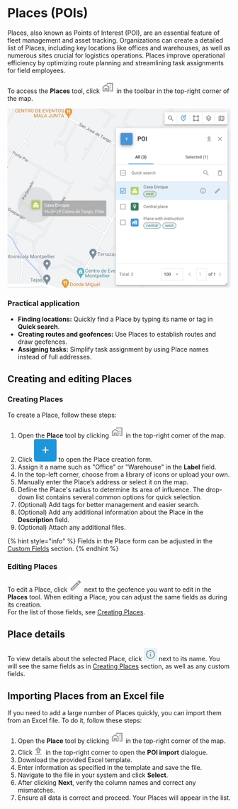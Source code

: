 # Places (POIs)

Places, also known as Points of Interest (POI), are an essential feature of fleet management and asset tracking. Organizations can create a detailed list of Places, including key locations like offices and warehouses, as well as numerous sites crucial for logistics operations. Places improve operational efficiency by optimizing route planning and streamlining task assignments for field employees.

To access the **Places** tool, click <img src="../../../user-guide/gps-tracking/map-tools/attachments/image-20250425-112111.png" alt="Places button" data-size="line"> in the toolbar in the top-right corner of the map.

![Places tool](../../../user-guide/gps-tracking/map-tools/attachments/image-20240807-005501.png)

### Practical application

* **Finding locations:** Quickly find a Place by typing its name or tag in **Quick search**.
* **Creating routes and geofences:** Use Places to establish routes and draw geofences.
* **Assigning tasks:** Simplify task assignment by using Place names instead of full addresses.

## Creating and editing Places

### Creating Places

To create a Place, follow these steps:

1. Open the **Place** tool by clicking <img src="../../../user-guide/gps-tracking/map-tools/attachments/image-20250425-112111.png" alt="Places button" data-size="line"> in the top-right corner of the map.
2. Click <img src="../../../user-guide/gps-tracking/map-tools/attachments/Untitled-20250425-135403.png" alt="New place" data-size="line"> to open the Place creation form.
3. Assign it a name such as "Office" or "Warehouse" in the **Label** field.
4. In the top-left corner, choose from a library of icons or upload your own.
5. Manually enter the Place’s address or select it on the map.
6. Define the Place's radius to determine its area of influence. The drop-down list contains several common options for quick selection.
7. (Optional) Add tags for better management and easier search.
8. (Optional) Add any additional information about the Place in the **Description** field.
9. (Optional) Attach any additional files.

{% hint style="info" %}
Fields in the Place form can be adjusted in the [Custom Fields](../../account/custom-fields.md) section.
{% endhint %}

### Editing Places

To edit a Place, click <img src="../../../user-guide/gps-tracking/map-tools/attachments/Untitled-20250425-103233.png" alt="Untitled-20250425-103233.png" data-size="line"> next to the geofence you want to edit in the **Places** tool. When editing a Place, you can adjust the same fields as during its creation.\
For the list of those fields, see [Creating Places](places-pois.md#creating-places).

## Place details

To view details about the selected Place, click <img src="../../../user-guide/gps-tracking/map-tools/attachments/b6f16030-0cc2-456d-a620-a3828bce0eec" alt="Untitled-20250416-090916.png" data-size="line"> next to its name. You will see the same fields as in [Creating Places](places-pois.md#creating-places) section, as well as any custom fields.

## Importing Places from an Excel file

If you need to add a large number of Places quickly, you can import them from an Excel file. To do it, follow these steps:

1. Open the **Place** tool by clicking <img src="../../../user-guide/gps-tracking/map-tools/attachments/image-20250425-112111.png" alt="Places button" data-size="line"> in the top-right corner of the map.
2. Click <img src="../../../user-guide/gps-tracking/map-tools/attachments/Untitled-20250425-144748.png" alt="Import POI" data-size="line"> in the top-right corner to open the **POI import** dialogue.
3. Download the provided Excel template.
4. Enter information as specified in the template and save the file.
5. Navigate to the file in your system and click **Select**.
6. After clicking **Next**, verify the column names and correct any mismatches.
7. Ensure all data is correct and proceed. Your Places will appear in the list.
